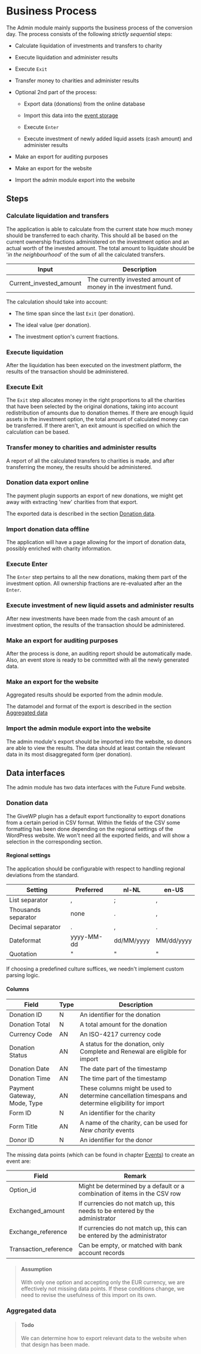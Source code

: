 # Business Process

The Admin module mainly supports the business process of the conversion day.
The process consists of the following _strictly sequential_ steps:

* Calculate liquidation of investments and transfers to charity

* Execute liquidation and administer results

* Execute `Exit`

* Transfer money to charities and administer results

* Optional 2nd part of the process:
  
  * Export data (donations) from the online database
  
  * Import this data into the [event storage](#event-storage)
  
  * Execute `Enter`
  
  * Execute investment of newly added liquid assets (cash amount) and administer results

* Make an export for auditing purposes

* Make an export for the website

* Import the admin module export into the website

## Steps

### Calculate liquidation and transfers

The application is able to calculate from the current state how much money should be transferred to each charity.
This should all be based on the current ownership fractions administered on the investment option and an actual worth of the invested amount.
The total amount to liquidate should be '_in the neighbourhood_' of the sum of all the calculated transfers.

| Input                   | Description                                                    |
| ----------------------- | -------------------------------------------------------------- |
| Current_invested_amount | The currently invested amount of money in the investment fund. |

The calculation should take into account:

* The time span since the last `Exit` (per donation).

* The ideal value (per donation).

* The investment option's current fractions.

### Execute liquidation

After the liquidation has been executed on the investment platform, the results of the transaction should be administered.

### Execute Exit

The `Exit` step allocates money in the right proportions to all the charities that have been selected by the original donations, taking into account redistribution of amounts due to donation themes.
If there are enough liquid assets in the investment option, the total amount of calculated money can be transferred.
If there aren't, an exit amount is specified on which the calculation can be based.

### Transfer money to charities and administer results

A report of all the calculated transfers to charities is made, and after transferring the money, the results should be administered.

### Donation data export online

The payment plugin supports an export of new donations, we might get away with extracting 'new' charities from that export.

The exported data is described in the section [Donation data](#donation-data).

### Import donation data offline

The application will have a page allowing for the import of donation data, possibly enriched with charity information.

### Execute Enter

The `Enter` step pertains to all the new donations, making them part of the investment option.
All ownership fractions are re-evaluated after an the `Enter`.

### Execute investment of new liquid assets and administer results

After new investments have been made from the cash amount of an investment option, the results of the transaction should be administered.

### Make an export for auditing purposes

After the process is done, an auditing report should be automatically made.
Also, an event store is ready to be committed with all the newly generated data.

### Make an export for the website

Aggregated results should be exported from the admin module.

The datamodel and format of the export is described in the section [Aggregated data](#aggregated-data)

### Import the admin module export into the website

The admin module's export should be imported into the website, so donors are able to view the results.
The data should at least contain the relevant data in its most disaggregated form (per donation).

## Data interfaces

The admin module has two data interfaces with the Future Fund website.

### Donation data

The GiveWP plugin has a default export functionality to export donations from a certain period in CSV format.
Within the fields of the CSV some formatting has been done depending on the regional settings of the WordPress website.
We won't need all the exported fields, and will show a selection in the corresponding section.

#### Regional settings

The application should be configurable with respect to handling regional deviations from the standard. 

| Setting             | Preferred  | nl-NL      | en-US      |
| ------------------- | ---------- | ---------- | ---------- |
| List separator      | ,          | ;          | ,          |
| Thousands separator | none       | .          | ,          |
| Decimal separator   | .          | ,          | .          |
| Dateformat          | yyyy-MM-dd | dd/MM/yyyy | MM/dd/yyyy |
| Quotation           | "          | "          | "          |

If choosing a predefined culture suffices, we needn't implement custom parsing logic.

#### Columns

| Field                       | Type | Description                                                                                          |
| --------------------------- | ---- | ---------------------------------------------------------------------------------------------------- |
| Donation ID                 | N    | An identifier for the donation                                                                       |
| Donation Total              | N    | A total amount for the donation                                                                      |
| Currency Code               | AN   | An ISO-4217 currency code                                                                            |
| Donation Status             | AN   | A status for the donation, only Complete and Renewal are eligible for import                         |
| Donation Date               | AN   | The date part of the timestamp                                                                       |
| Donation Time               | AN   | The time part of the timestamp                                                                       |
| Payment Gateway, Mode, Type | AN   | These columns might be used to determine cancellation timespans and determine eligibility for import |
| Form ID                     | N    | An identifier for the charity                                                                        |
| Form Title                  | AN   | A name of the charity, can be used for _New charity_ events                                          |
| Donor ID                    | N    | An identifier for the donor                                                                          |

The missing data points (which can be found in chapter [Events](#events)) to create an event are:

| Field                 | Remark                                                                       |
| --------------------- | ---------------------------------------------------------------------------- |
| Option_id             | Might be determined by a default or a combination of items in the CSV row    |
| Exchanged_amount      | If currencies do not match up, this needs to be entered by the administrator |
| Exchange_reference    | If currencies do not match up, this can be entered by the administrator      |
| Transaction_reference | Can be empty, or matched with bank account records                           |

> #### Assumption
> 
> With only one option and accepting only the EUR currency, we are effectively not missing data points.
> If these conditions change, we need to revise the usefulness of this import on its own.

### Aggregated data

> #### Todo
> 
> We can determine how to export relevant data to the website when that design has been made.
